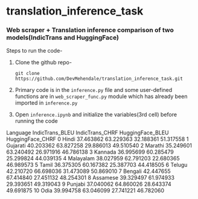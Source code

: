 # translation_inference_task
### Web scraper + Translation inference comparison of two models(IndicTrans and HuggingFace)


Steps to run the code-
1)	Clone the github repo-

    ```git clone https://github.com/DevMehendale/translation_inference_task.git```
3)	Primary code is in the ```inference.py``` file and some user-defined functions are in ```web_scraper_func.py``` module which has already been imported in ```inference.py```
4)	Open ```inference.ipynb``` and initialize the variables(3rd cell) before running the code



Language	IndicTrans_BLEU	IndicTrans_CHRF	HuggingFace_BLEU	HuggingFace_CHRF
0	Hindi	37.463862	63.229363	32.188361	51.317558
1	Gujarati	40.203362	63.827258	29.886013	49.510540
2	Marathi	35.249601	63.240492	26.971916	46.786138
3	Kannada	36.995699	60.285479	25.299824	44.039135
4	Malayalam	38.027959	62.791203	22.680365	46.989573
5	Tamil	36.375305	60.167382	25.387703	44.418505
6	Telugu	42.210720	66.698036	31.473089	50.869010
7	Bengali	42.447655	67.414840	27.451132	48.254301
8	Assamese	39.329497	61.974933	29.393651	49.319043
9	Punjabi	37.040062	64.860026	28.643374	49.691875
10	Odia	39.994758	63.046099	27.741221	46.782060
